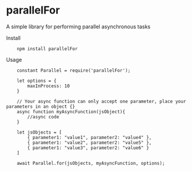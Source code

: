 # parallelFor
A simple library for performing parallel asynchronous tasks

Install

```
	npm install parallelFor
```

Usage

```
	constant Parallel = require('parallelFor');

	let options = {
		maxInProcess: 10
	}

	// Your async function can only accept one parameter, place your parameters in an object {}
	async function myAsyncFunction(jsObject){
		//async code
	}

	let jsObjects = [
		{ parameter1: "value1", parameter2: "value4" },
		{ parameter1: "value2", parameter2: "value5" },
		{ parameter1: "value3", parameter2: "value6" }
	]

	await Parallel.for(jsObjects, myAsyncFunction, options);

```